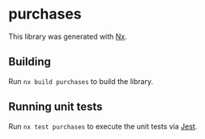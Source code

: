 # purchases

This library was generated with [Nx](https://nx.dev).

## Building

Run `nx build purchases` to build the library.

## Running unit tests

Run `nx test purchases` to execute the unit tests via [Jest](https://jestjs.io).
